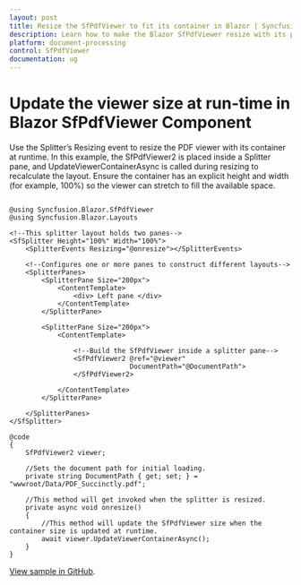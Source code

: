 ```yaml
---
layout: post
title: Resize the SfPdfViewer to fit its container in Blazor | Syncfusion
description: Learn how to make the Blazor SfPdfViewer resize with its parent container at runtime using the Splitter Resizing event and UpdateViewerContainerAsync.
platform: document-processing
control: SfPdfViewer
documentation: ug
---
```


# Update the viewer size at run-time in Blazor SfPdfViewer Component

Use the Splitter’s Resizing event to resize the PDF viewer with its container at runtime. In this example, the SfPdfViewer2 is placed inside a Splitter pane, and UpdateViewerContainerAsync is called during resizing to recalculate the layout. Ensure the container has an explicit height and width (for example, 100%) so the viewer can stretch to fill the available space.

```cshtml

@using Syncfusion.Blazor.SfPdfViewer
@using Syncfusion.Blazor.Layouts

<!--This splitter layout holds two panes-->
<SfSplitter Height="100%" Width="100%">
    <SplitterEvents Resizing="@onresize"></SplitterEvents>

    <!--Configures one or more panes to construct different layouts-->
    <SplitterPanes>
        <SplitterPane Size="200px">
            <ContentTemplate>
                <div> Left pane </div>
            </ContentTemplate>
        </SplitterPane>

        <SplitterPane Size="200px">
            <ContentTemplate>

                <!--Build the SfPdfViewer inside a splitter pane-->
                <SfPdfViewer2 @ref="@viewer"
                              DocumentPath="@DocumentPath">
                </SfPdfViewer2>

            </ContentTemplate>
        </SplitterPane>

    </SplitterPanes>
</SfSplitter>

@code
{
    SfPdfViewer2 viewer;

    //Sets the document path for initial loading.
    private string DocumentPath { get; set; } = "wwwroot/Data/PDF_Succinctly.pdf";

    //This method will get invoked when the splitter is resized.
    private async void onresize()
    {
        //This method will update the SfPdfViewer size when the container size is updated at runtime.
        await viewer.UpdateViewerContainerAsync();
    }
}

```

[View sample in GitHub](https://github.com/SyncfusionExamples/blazor-pdf-viewer-examples/tree/master/Common/Resize%20the%20PDF%20Viewer%20to%20its%20parent%20element).